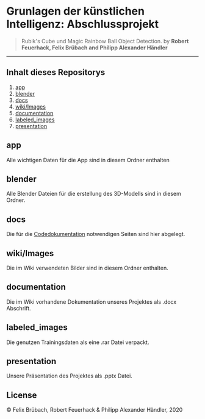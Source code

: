 # Grunlagen der künstlichen Intelligenz: Abschlussprojekt

> Rubik's Cube und Magic Rainbow Ball Object Detection.
> by **Robert Feuerhack, Felix Brübach and Philipp Alexander Händler**
---

## Inhalt dieses Repositorys

1. [app](#app)
2. [blender](#blender)
3. [docs](#docs)
4. [wiki/Images](#wiki/images)
5. [documentation](#documentation)
6. [labeled_images](#labeled_images)
7. [presentation](#presentation)

## app

Alle wichtigen Daten für die App sind in diesem Ordner enthalten 

## blender

Alle Blender Dateien für die erstellung des 3D-Modells sind in diesem Ordner.

## docs

Die für die [Codedokumentation](https://rfeuerhack.github.io/GKI_Abschlussprojekt/) notwendigen Seiten sind hier abgelegt. 

## wiki/Images

Die im Wiki verwendeten Bilder sind in diesem Ordner enthalten.

## documentation

Die im Wiki vorhandene Dokumentation unseres Projektes als .docx Abschrift.

## labeled_images

Die genutzen Trainingsdaten als eine .rar Datei verpackt.

## presentation

Unsere Präsentation des Projektes als .pptx Datei.

## License

© Felix Brübach, Robert Feuerhack & Philipp Alexander Händler, 2020
